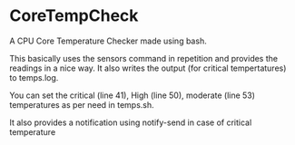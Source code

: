 # CoreTempCheck
A CPU Core Temperature Checker made using bash.

This basically uses the sensors command in repetition and provides the readings in a nice way. It also writes the output (for critical tempertatures) to temps.log.

You can set the critical (line 41), High (line 50), moderate (line 53) temperatures as per need in temps.sh.

It also provides a notification using notify-send in case of critical temperature
